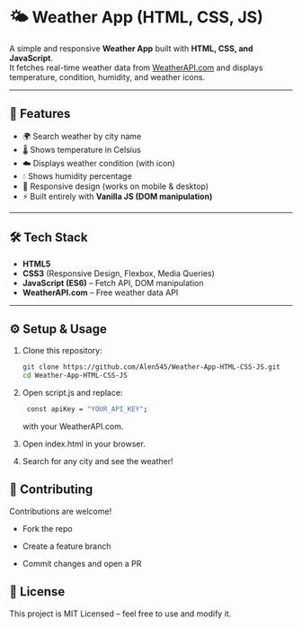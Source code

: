 # 🌤 Weather App (HTML, CSS, JS)

A simple and responsive **Weather App** built with **HTML, CSS, and JavaScript**.  
It fetches real-time weather data from [WeatherAPI.com](https://www.weatherapi.com/) and displays temperature, condition, humidity, and weather icons.

---

## 🚀 Features
- 🌍 Search weather by city name  
- 🌡 Shows temperature in Celsius  
- ☁️ Displays weather condition (with icon)  
- 💧 Shows humidity percentage  
- 🎨 Responsive design (works on mobile & desktop)  
- ⚡ Built entirely with **Vanilla JS (DOM manipulation)**  

---


## 🛠️ Tech Stack
- **HTML5**
- **CSS3** (Responsive Design, Flexbox, Media Queries)
- **JavaScript (ES6)** – Fetch API, DOM manipulation
- **WeatherAPI.com** – Free weather data API

---
## ⚙️ Setup & Usage
1. Clone this repository:
   ```bash
   git clone https://github.com/Alen545/Weather-App-HTML-CSS-JS.git
   cd Weather-App-HTML-CSS-JS
   ```
2. Open script.js and replace:
   ```bash
    const apiKey = "YOUR_API_KEY";
   ```
    with your WeatherAPI.com.

4. Open index.html in your browser.

5. Search for any city and see the weather!

## 🤝 Contributing

Contributions are welcome!

- Fork the repo

- Create a feature branch

- Commit changes and open a PR

## 📜 License

This project is MIT Licensed – feel free to use and modify it.
